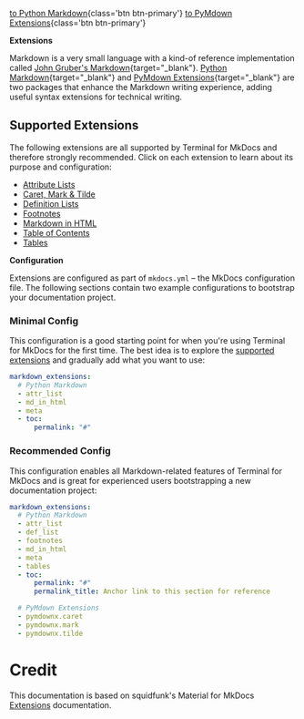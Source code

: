 [to Python Markdown](python-markdown.md){class='btn btn-primary'}  [to PyMdown Extensions](py-mdown-extensions.md){class='btn btn-primary'}

**Extensions**

Markdown is a very small language with a kind-of reference implementation called
[John Gruber's Markdown]{target="_blank"}. [Python Markdown]{target="_blank"} and [PyMdown Extensions]{target="_blank"} are two packages that enhance the Markdown writing experience, adding useful syntax extensions for technical writing.

  [John Gruber's Markdown]: https://daringfireball.net/projects/markdown/
  [Python Markdown]: https://python-markdown.github.io/extensions/
  [PyMdown Extensions]: https://facelessuser.github.io/pymdown-extensions/

## Supported Extensions

The following extensions are all supported by Terminal for MkDocs and therefore 
strongly recommended. Click on each extension to learn about its purpose and
configuration:

<!-- - [Abbreviations]
- [Admonition]
- [Arithmatex] -->
<!-- - [BetterEm]
- [Caret, Mark & Tilde]
- [Critic] -->
<!-- - [Details]
- [Emoji] -->
<!-- - [Highlight]
- [Keys] -->
<!-- - [SmartSymbols]
- [Snippets]
- [SuperFences]
- [Tabbed] -->
<!-- - [Tasklist] -->


<div markdown>

- [Attribute Lists]
- [Caret, Mark & Tilde]
- [Definition Lists]
- [Footnotes]
- [Markdown in HTML]
- [Table of Contents]
- [Tables]
  
</div>

  [Abbreviations]: python-markdown.md#abbreviations
  [Admonition]: python-markdown.md#admonition
  [Arithmatex]: py-mdown-extensions.md#arithmatex
  [Attribute Lists]: python-markdown.md#attribute-lists
  [BetterEm]: py-mdown-extensions.md#betterem
  [Caret, Mark & Tilde]: py-mdown-extensions.md#caret-mark-tilde
  [Critic]: py-mdown-extensions.md#critic
  [Definition Lists]: python-markdown.md#definition-lists
  [Details]: py-mdown-extensions.md#details
  [Emoji]: py-mdown-extensions.md#emoji
  [Footnotes]: python-markdown.md#footnotes
  [Highlight]: py-mdown-extensions.md#highlight
  [Keys]: py-mdown-extensions.md#keys
  [Markdown in HTML]: python-markdown.md#markdown-in-html
  [SmartSymbols]: py-mdown-extensions.md#smartsymbols
  [Snippets]: py-mdown-extensions.md#snippets
  [SuperFences]: py-mdown-extensions.md#superfences
  [Tabbed]: py-mdown-extensions.md#tabbed
  [Table of Contents]: python-markdown.md#table-of-contents
  [Tables]: python-markdown.md#tables
  [Tasklist]: py-mdown-extensions.md#tasklist


**Configuration**

Extensions are configured as part of `mkdocs.yml` – the MkDocs configuration
file. The following sections contain two example configurations to bootstrap
your documentation project.

### Minimal Config

This configuration is a good starting point for when you're using Terminal for 
MkDocs for the first time. The best idea is to explore the [supported extensions](#supported-extensions) and gradually add what you want to use:

``` yaml
markdown_extensions:
  # Python Markdown  
  - attr_list
  - md_in_html
  - meta
  - toc:
      permalink: "#"
```

### Recommended Config

This configuration enables all Markdown-related features of Terminal for MkDocs
and is great for experienced users bootstrapping a new documentation project:

``` yaml
markdown_extensions:
  # Python Markdown  
  - attr_list
  - def_list
  - footnotes
  - md_in_html
  - meta
  - tables
  - toc:
      permalink: "#"
      permalink_title: Anchor link to this section for reference

  # PyMdown Extensions
  - pymdownx.caret
  - pymdownx.mark
  - pymdownx.tilde
```

# Credit
This documentation is based on squidfunk's Material for MkDocs [Extensions](https://squidfunk.github.io/mkdocs-material/setup/extensions/) documentation.
